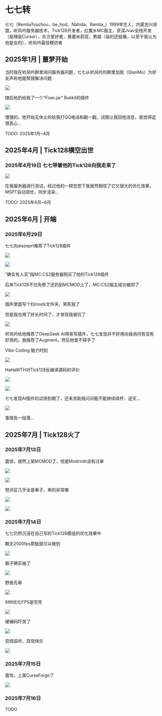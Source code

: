 # 七七转

七七（RemliaTouchou、be_hod、Nahida、Remlia_）1999年生人，内蒙古兴安盟，听风吟服务器技术，Tick128开发者，红魔乡MC服主，资深Jvav全栈开发（助理是Cursor），东方爱好者，推蕾米莉亚，男娘（装的还挺像，以至于我认为他是女的），听风吟最佳模仿者

## 2025年1月 | 噩梦开始

当时我在听风吟群里询问服务器问题，七七从听风吟的群里加我（QianMo）为好友声称他能帮我解决问题

![](/others/七七转/250102_1.jpg)

随后他扔给我了一个“Fixer.jar” Bukkit的插件

![](/others/七七转/250102_2.jpg)

慢慢的，他开始无休止的给我打QQ电话和戳一戳，试图让我回他消息，我觉得这很恶心...

TODO: 2025年1月~4月

## 2025年4月 | Tick128横空出世

### 2025年4月19日 七七带着他的Tick128向我走来了

![](/others/七七转/250419_1.jpg)

在我服务器进行测试，经过他的一顿忽悠下我居然相信了它又很大的优化效果，MSPT自动调优，同步渲染...

TODO: 2025年4月~6月

## 2025年6月 | 开端

### 2025年6月29日

七七向alazeprt推荐了Tick128插件

![](/others/七七转/250629_1.png)

![](/others/七七转/250629_2.png)

“确实有人买”指MC:CS2服务器购买了他的Tick128插件

后来Tick128不仅免费了还扔到MCMOD上了，MC:CS2服主成功被阴了

![](/others/七七转/250629_3.png)

插件里面写个扫mods文件夹，笑死我了

但是我也用了好长时间了，才发现我被坑了

![](/others/七七转/250629_4.png)

听风吟给他推荐了DeepSeek AI用来写插件，七七发现并不好用向我询问有没有好用的，我推荐了Augment，然后他爱不释手了

Vibe Coding 魅力时刻

![](/others/七七转/250629_5.png)

HaHaWTH对Tick128反编译源码的评价

![](/others/七七转/250629_6.png)

![](/others/七七转/250629_7.png)


七七发现AI插件的试用到期了，还来求助我问问能不能继续续杯，逆天...

![](/others/七七转/250629_8.png)



事情告一段落...

## 2025年7月 | Tick128火了

### 2025年7月13日

震惊，居然上架MCMOD了，但是Modrinth没有过审

![](/others/七七转/250713_1.png)


![](/others/七七转/250713_2.png)

短评区几乎全是串子，串的非常像

![](/others/七七转/250713_3.png)

![](/others/七七转/250713_4.png)

### 2025年7月14日

七七仍然沉浸在自己写的Tick128模组的优化效果中

朝天2500fps原版就可以做到

![](/others/七七转/250714_1.png)

脑子确实抽了

![](/others/七七转/250714_2.png)

野兽先辈

![](/others/七七转/250714_3.png)

666优化FPS是空壳

![](/others/七七转/250714_4.png)

硬编码吓哭了

![](/others/七七转/250714_5.jpg)

双倍监听，双倍快乐

![](/others/七七转/250714_6.jpg)

### 2025年7月15日

震惊，上架CurseForge了

![](/others/七七转/250715_1.png)

### 2025年7月16日

TODO
